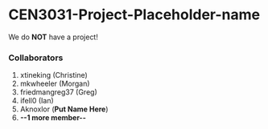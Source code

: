 CEN3031-Project-Placeholder-name
================================
<html>
  We do <Strong>NOT</Strong> have a project!
  <body>
    <h3>Collaborators</h3>
      <ol>
        <li>xtineking (Christine)</li>
        <li>mkwheeler (Morgan)</li> 
        <li>friedmangreg37 (Greg)</li>
        <li>ifell0 (Ian)</li>
        <li>Aknoxlor (<Strong>Put Name Here</Strong>)</li>
        <li><Strong>--1 more member--</Strong></li>
      </ol>
  </body>
</html>



